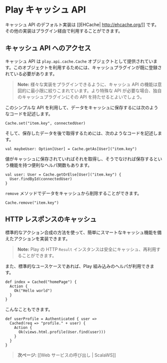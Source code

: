 <!-- translated -->
<!--
# The Play cache API
-->
# Play キャッシュ API

<!--
The default implementation of the Cache API uses [[EHCache| http://ehcache.org/]]. You can also provide your own implementation via a plug-in.
-->
キャッシュ API のデフォルト実装は [[EHCache| http://ehcache.org/]] です。その他の実装はプラグイン経由で利用することができます。

<!--
## Accessing the Cache API
-->
## キャッシュ API へのアクセス

<!--
The cache API is provided by the `play.api.cache.Cache` object. It requires a registered cache plug-in.
-->
キャッシュ API は `play.api.cache.Cache` オブジェクトとして提供されています。このオブジェクトを利用するためには、キャッシュプラグインが既に登録されている必要があります。

<!--
> **Note:** The API is intentionally minimal to allow several implementation to be plugged. If you need a more specific API, use the one provided by your Cache plugin.

Using this simple API you can either store data in cache:
-->
> **Note:** 様々な実装をプラグインできるように、キャッシュ API の機能は意図的に最小限に絞りこまれています。より特殊な API が必要な場合、独自のキャッシュプラグインにその API を持たせるとよいでしょう。

このシンプルな API を利用して、データをキャッシュに保存するには次のようなコードを記述します。


```
Cache.set("item.key", connectedUser)
```

<!--
And then retrieve it later:
-->
そして、保存したデータを後で取得するためには、次のようなコードを記述します。

```
val maybeUser: Option[User] = Cache.getAs[User]("item.key")
```

<!--
There is also a convenient helper to retrieve from cache or set the value in cache if it was missing:
-->
値がキャッシュに保存されていればそれを取得し、そうでなければ保存するという機能を持つ便利なヘルパ関数もあります。

```
val user: User = Cache.getOrElse[User]("item.key") {
  User.findById(connectedUser)
}
```

<!--
To remove an item from the cache use the `remove` method:
-->
`remove` メソッドでデータをキャッシュから削除することができます。

```
Cache.remove("item.key")
```

<!--
## Caching HTTP responses
-->
## HTTP レスポンスのキャッシュ

<!--
You can easily create smart cached actions using standard Action composition. 

> **Note:** Play HTTP `Result` instances are safe to cache and reuse later.

Play provides a default built-in helper for standard cases:
-->
標準的なアクション合成の方法を使って、簡単にスマートなキャッシュ機能を備えたアクションを実装できます。

> **Note:** Play の HTTP `Result` インスタンスは安全にキャッシュ、再利用することができます。

また、標準的なユースケースであれば、Play 組み込みのヘルパが利用できます。

```
def index = Cached("homePage") {
  Action {
    Ok("Hello world")
  }
}
```

<!--
Or even:  
-->
こんなこともできます。

```
def userProfile = Authenticated { user =>
  Cached(req => "profile." + user) {      
    Action { 
      Ok(views.html.profile(User.find(user)))
    }   
  }
}
```

<!--
> **Next:** [[Calling web services | ScalaWS]]
-->
> **次ページ:** [[Web サービスの呼び出し | ScalaWS]]
